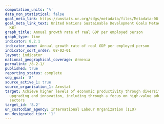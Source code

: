 ```yaml
---
computation_units: '%'
data_non_statistical: false
goal_meta_link: https://unstats.un.org/sdgs/metadata/files/Metadata-08-02-01.pdf
goal_meta_link_text: United Nations Sustainable Development Goals Metadata (PDF 384
  KB)
graph_title: Annual growth rate of real GDP per employed person
graph_type: line
indicator: 8.2.1
indicator_name: Annual growth rate of real GDP per employed person
indicator_sort_order: 08-02-01
layout: indicator
national_geographical_coverage: Armenia
permalink: /8-2-1/
published: true
reporting_status: complete
sdg_goal: '8'
source_active_1: true
source_organisation_1: Armstat
target: Achieve higher levels of economic productivity through diversification, technological
  upgrading and innovation, including through a focus on high-value added and labour-intensive
  sectors
target_id: '8.2'
un_custodian_agency: International Labour Organization (ILO)
un_designated_tier: '1'
---
```

